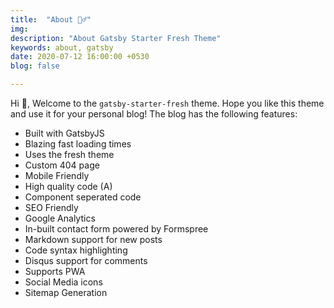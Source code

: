 ```yaml
---
title:  "About 🙋‍♂️"
img: 
description: "About Gatsby Starter Fresh Theme"
keywords: about, gatsby
date: 2020-07-12 16:00:00 +0530
blog: false

---
```


Hi 👋, Welcome to the `gatsby-starter-fresh` theme. Hope you like this theme and use it for your personal blog! The blog has the following features:

- Built with GatsbyJS
- Blazing fast loading times
- Uses the fresh theme
- Custom 404 page
- Mobile Friendly
- High quality code (A)
- Component seperated code
- SEO Friendly
- Google Analytics
- In-built contact form powered by Formspree
- Markdown support for new posts
- Code syntax highlighting
- Disqus support for comments
- Supports PWA
- Social Media icons
- Sitemap Generation